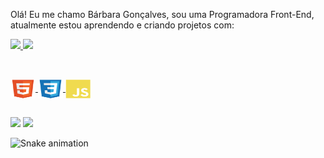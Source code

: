 Olá! Eu me chamo Bárbara Gonçalves, sou uma Programadora Front-End, atualmente estou aprendendo e criando projetos com:

<div>
  <a href="https://www.linkedin.com/in/-barbaragoncalves" target="_blank">
  <img height="180em" src="https://github-readme-stats.vercel.app/api?username=BarbaraGoncalves28&show_icons=true&theme=dracula"/>
  <img height="180em" src="https://github-readme-stats.vercel.app/api/top-langs/?username=BarbaraGoncalves28&layout=compact&langs_count16&theme=dracula"/>
</div>

##

<div style="display: inline_block"><br>
  <img align="center" alt="HTML" height="30" width="40" src="https://raw.githubusercontent.com/devicons/devicon/master/icons/html5/html5-original.svg">
  <img align="center" alt="CSS" height="30" width="40" src="https://raw.githubusercontent.com/devicons/devicon/master/icons/css3/css3-original.svg">
  <img align="center" alt="Js" height="30" width="40" src="https://raw.githubusercontent.com/devicons/devicon/master/icons/javascript/javascript-plain.svg">
</div>

 ##
 
<div> 
  <a href = "mailto:barbaragoncalves2806@gmail.com"><img src="https://img.shields.io/badge/-Gmail-%23333?style=for-the-badge&logo=gmail&logoColor=white" target="_blank"></a>
  <a href="https://www.linkedin.com/in/-barbaragoncalves" target="_blank"><img src="https://img.shields.io/badge/-LinkedIn-%230077B5?style=for-the-badge&logo=linkedin&logoColor=white" target="_blank"></a> 
</div>

![Snake animation](https://github.com/BarbaraGoncalves28/blob/output/github-contribution-grid-snake.svg)

